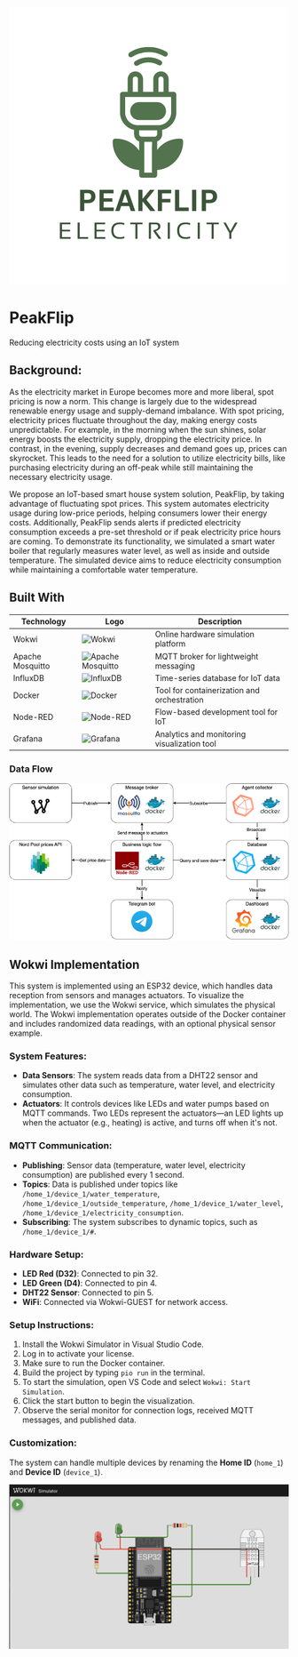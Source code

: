 ![PeakFlip](DocumentationPictures/PeakFlip.png)

# PeakFlip
Reducing electricity costs using an IoT system

## Background:
As the electricity market in Europe becomes more and more liberal, spot pricing is now a norm. This change is largely due to the widespread renewable energy usage and supply-demand imbalance. With spot pricing, electricity prices fluctuate throughout the day, making energy costs unpredictable. For example, in the morning when the sun shines, solar energy boosts the electricity supply, dropping the electricity price. In contrast, in the evening, supply decreases and demand goes up, prices can skyrocket. This leads to the need for a solution to utilize electricity bills, like purchasing electricity during an off-peak while still maintaining the necessary electricity usage.

We propose an IoT-based smart house system solution, PeakFlip, by taking advantage of fluctuating spot prices. This system automates electricity usage during low-price periods, helping consumers lower their energy costs. Additionally, PeakFlip sends alerts if predicted electricity consumption exceeds a pre-set threshold or if peak electricity price hours are coming. To demonstrate its functionality, we simulated a smart water boiler that regularly measures water level, as well as inside and outside temperature. The simulated device aims to reduce electricity consumption while maintaining a comfortable water temperature. 



## Built With

| Technology       |                                                           Logo                              | Description                                  |
|-------------------|---------------------------------------------------------------------------------------------|----------------------------------------------|
| Wokwi            | ![Wokwi](https://avatars.githubusercontent.com/u/56967200?s=280&v=4)                        | Online hardware simulation platform          |
| Apache Mosquitto | ![Apache Mosquitto](https://vmssoftware.com/images/intro/product/mosquitto.png) | MQTT broker for lightweight messaging        |
| InfluxDB         | ![InfluxDB](https://marketplace.thinger.io/plugins/influxdb2/assets/influxdb.svg)           | Time-series database for IoT data            |
| Docker           | ![Docker](https://www.docker.com/wp-content/uploads/2022/03/Moby-logo.png)                  | Tool for containerization and orchestration  |
| Node-RED         | ![Node-RED](https://upload.wikimedia.org/wikipedia/commons/2/2b/Node-red-icon.png)          | Flow-based development tool for IoT          |
| Grafana          | ![Grafana](https://upload.wikimedia.org/wikipedia/commons/thumb/a/a1/Grafana_logo.svg/800px-Grafana_logo.svg.png) | Analytics and monitoring visualization tool  |

### Data Flow 
![Diagram](DocumentationPictures/Diagram.png)

## Wokwi Implementation

This system is implemented using an ESP32 device, which handles data reception from sensors and manages actuators. To visualize the implementation, we use the Wokwi service, which simulates the physical world. The Wokwi implementation operates outside of the Docker container and includes randomized data readings, with an optional physical sensor example.

### System Features:
- **Data Sensors**: The system reads data from a DHT22 sensor and simulates other data such as temperature, water level, and electricity consumption.
- **Actuators**: It controls devices like LEDs and water pumps based on MQTT commands. Two LEDs represent the actuators—an LED lights up when the actuator (e.g., heating) is active, and turns off when it's not.

### MQTT Communication:
- **Publishing**: Sensor data (temperature, water level, electricity consumption) are published every 1 second.
- **Topics**: Data is published under topics like `/home_1/device_1/water_temperature`, `/home_1/device_1/outside_temperature`, `/home_1/device_1/water_level`, `/home_1/device_1/electricity_consumption`.
- **Subscribing**: The system subscribes to dynamic topics, such as `/home_1/device_1/#`.

### Hardware Setup:
- **LED Red (D32)**: Connected to pin 32.
- **LED Green (D4)**: Connected to pin 4.
- **DHT22 Sensor**: Connected to pin 5.
- **WiFi**: Connected via Wokwi-GUEST for network access.

### Setup Instructions:
1. Install the Wokwi Simulator in Visual Studio Code.
2. Log in to activate your license.
3. Make sure to run the Docker container.
4. Build the project by typing `pio run` in the terminal.
5. To start the simulation, open VS Code and select `Wokwi: Start Simulation`.
6. Click the start button to begin the visualization.
7. Observe the serial monitor for connection logs, received MQTT messages, and published data.

### Customization:
The system can handle multiple devices by renaming the **Home ID** (`home_1`) and **Device ID** (`device_1`).

![Wokwi Implementation](DocumentationPictures/wokwi.png)